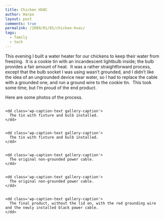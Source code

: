 ```yaml
---
title: Chicken HVAC
author: Harpo
layout: post
comments: true
permalink: /2009/01/01/chicken-hvac/
tags:
  - family
  - tech
---
```

This evening I built a water heater for our chickens to keep their water from freezing.  It is a cookie tin with an incandescent lightbulb inside; the bulb provides a fair amount of heat.  It was a rather straightforward process, except that the bulb socket I was using wasn&#8217;t grounded, and I didn&#8217;t like the idea of an ungrounded device near water, so I had to replace the cable with a grounded one, and run a ground wire to the cookie tin.  This took some time, but I&#8217;m proud of the end product.

Here are some photos of the process.

<div id='gallery-2' class='gallery galleryid-538 gallery-columns-5 gallery-size-thumbnail'>
  <dl class='gallery-item'>
    <dt class='gallery-icon '>
      <a href='http://www.harpojaeger.com/assets/media/wp-content/uploads/2009/01/img_0395.jpg'><img width="1" height="1" src="http://www.harpojaeger.com/assets/media/wp-content/uploads/2009/01/img_0395.jpg" class="attachment-thumbnail" alt="The tin with fixture and bulb installed." /></a>
    </dt>
    
    <dd class='wp-caption-text gallery-caption'>
      The tin with fixture and bulb installed.
    </dd>
  </dl>
  
  <dl class='gallery-item'>
    <dt class='gallery-icon '>
      <a href='http://www.harpojaeger.com/assets/media/wp-content/uploads/2009/01/img_0396.jpg'><img width="1" height="1" src="http://www.harpojaeger.com/assets/media/wp-content/uploads/2009/01/img_0396.jpg" class="attachment-thumbnail" alt="The tin with fixture and bulb installed." /></a>
    </dt>
    
    <dd class='wp-caption-text gallery-caption'>
      The tin with fixture and bulb installed.
    </dd>
  </dl>
  
  <dl class='gallery-item'>
    <dt class='gallery-icon '>
      <a href='http://www.harpojaeger.com/assets/media/wp-content/uploads/2009/01/img_0397.jpg'><img width="1" height="1" src="http://www.harpojaeger.com/assets/media/wp-content/uploads/2009/01/img_0397.jpg" class="attachment-thumbnail" alt="The original non-grounded power cable." /></a>
    </dt>
    
    <dd class='wp-caption-text gallery-caption'>
      The original non-grounded power cable.
    </dd>
  </dl>
  
  <dl class='gallery-item'>
    <dt class='gallery-icon '>
      <a href='http://www.harpojaeger.com/assets/media/wp-content/uploads/2009/01/img_0398.jpg'><img width="1" height="1" src="http://www.harpojaeger.com/assets/media/wp-content/uploads/2009/01/img_0398.jpg" class="attachment-thumbnail" alt="The original non-grounded power cable." /></a>
    </dt>
    
    <dd class='wp-caption-text gallery-caption'>
      The original non-grounded power cable.
    </dd>
  </dl>
  
  <dl class='gallery-item'>
    <dt class='gallery-icon '>
      <a href='http://www.harpojaeger.com/assets/media/wp-content/uploads/2009/01/img_0402.jpg'><img width="1" height="1" src="http://www.harpojaeger.com/assets/media/wp-content/uploads/2009/01/img_0402.jpg" class="attachment-thumbnail" alt="The final product, without the lid on, with the red grounding wire and the newly installed black power cable." /></a>
    </dt>
    
    <dd class='wp-caption-text gallery-caption'>
      The final product, without the lid on, with the red grounding wire and the newly installed black power cable.
    </dd>
  </dl>
  
  <br style="clear: both" />
</div>